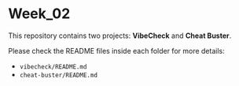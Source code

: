 # Week_02

This repository contains two projects: **VibeCheck** and **Cheat Buster**.

 Please check the README files inside each folder for more details:

- `vibecheck/README.md`
- `cheat-buster/README.md`
